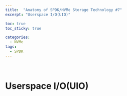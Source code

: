 ```yaml
---
title:  "Anatomy of SPDK/NVMe Storage Technology #7"
excerpt: "Userspace I/O(UIO)"

toc: true
toc_sticky: true

categories:
  - NVMe
tags:
  - SPDK
---
```


<br>

# Userspace I/O(UIO)
